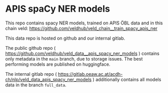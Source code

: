 # APIS spaCy NER models

This repo contains spacy NER models, trained on APIS ÖBL data and in this chain veld: 
https://github.com/veldhub/veld_chain__train_spacy_apis_ner

This data repo is hosted on github and our internal gitlab.

The public github repo ( https://github.com/veldhub/veld_data__apis_spacy_ner_models ) contains 
only metadata in the `main` branch, due to storage issues. The best performing models are published
on huggingface.

The internal gitlab repo ( https://gitlab.oeaw.ac.at/acdh-ch/nlp/veld_data_apis_spacy_ner_models )
additionally contains all models data in the branch `full_data`.

